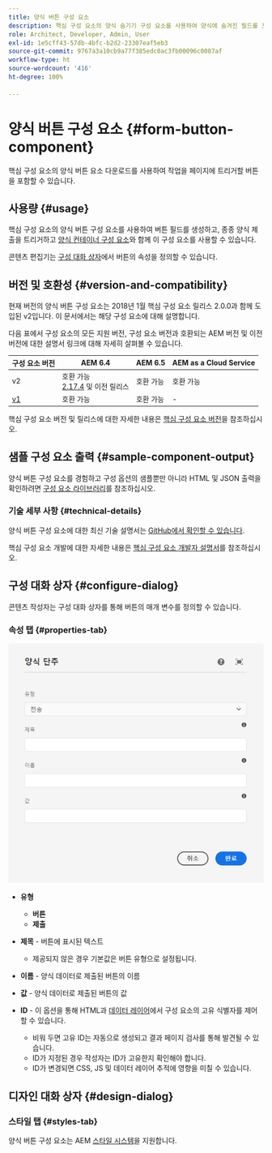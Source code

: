 ```yaml
---
title: 양식 버튼 구성 요소
description: 핵심 구성 요소의 양식 숨기기 구성 요소를 사용하여 양식에 숨겨진 필드를 포함할 수 있습니다.
role: Architect, Developer, Admin, User
exl-id: 1e5cff43-57db-4bfc-b2d2-23307eaf5eb3
source-git-commit: 9767a3a10cb9a77f385edc0ac3fb00096c0087af
workflow-type: ht
source-wordcount: '416'
ht-degree: 100%

---
```


# 양식 버튼 구성 요소 {#form-button-component}

핵심 구성 요소의 양식 버튼 요소 다운로드를 사용하여 작업을 페이지에 트리거할 버튼을 포함할 수 있습니다.

## 사용량 {#usage}

핵심 구성 요소의 양식 버튼 구성 요소를 사용하여 버튼 필드를 생성하고, 종종 양식 제출을 트리거하고 [양식 컨테이너 구성 요소](form-container.md)와 함께 이 구성 요소를 사용할 수 있습니다.

콘텐츠 편집기는 [구성 대화 상자](#configure-dialog)에서 버튼의 속성을 정의할 수 있습니다.

## 버전 및 호환성 {#version-and-compatibility}

현재 버전의 양식 버튼 구성 요소는 2018년 1월 핵심 구성 요소 릴리스 2.0.0과 함께 도입된 v2입니다. 이 문서에서는 해당 구성 요소에 대해 설명합니다.

다음 표에서 구성 요소의 모든 지원 버전, 구성 요소 버전과 호환되는 AEM 버전 및 이전 버전에 대한 설명서 링크에 대해 자세히 살펴볼 수 있습니다.

| 구성 요소 버전 | AEM 6.4 | AEM 6.5 | AEM as a Cloud Service |
|--- |--- |--- |---|
| v2 | 호환 가능 <br>[2.17.4](/help/versions.md) 및 이전 릴리스 | 호환 가능 | 호환 가능 |
| [v1](/help/components/v1/form-button-v1.md) | 호환 가능 | 호환 가능 | - |

핵심 구성 요소 버전 및 릴리스에 대한 자세한 내용은 [핵심 구성 요소 버전](/help/versions.md)을 참조하십시오.

## 샘플 구성 요소 출력 {#sample-component-output}

양식 버튼 구성 요소를 경험하고 구성 옵션의 샘플뿐만 아니라 HTML 및 JSON 출력을 확인하려면 [구성 요소 라이브러리](https://adobe.com/go/aem_cmp_library_form_button_kr)를 참조하십시오.

### 기술 세부 사항 {#technical-details}

양식 버튼 구성 요소에 대한 최신 기술 설명서는 [GitHub에서 확인할 수 있습니다](https://adobe.com/go/aem_cmp_tech_form_button_v2_kr).

핵심 구성 요소 개발에 대한 자세한 내용은 [핵심 구성 요소 개발자 설명서](/help/developing/overview.md)를 참조하십시오.

## 구성 대화 상자 {#configure-dialog}

콘텐츠 작성자는 구성 대화 상자를 통해 버튼의 매개 변수를 정의할 수 있습니다.

### 속성 탭 {#properties-tab}

![양식 버튼 구성 요소의 편집 대화 상자](/help/assets/form-button-edit.png)

* **유형**

   * **버튼**
   * **제출**

* **제목** - 버튼에 표시된 텍스트

   * 제공되지 않은 경우 기본값은 버튼 유형으로 설정됩니다.

* **이름** - 양식 데이터로 제출된 버튼의 이름
* **값** - 양식 데이터로 제출된 버튼의 값

* **ID** - 이 옵션을 통해 HTML과 [데이터 레이어](/help/developing/data-layer/overview.md)에서 구성 요소의 고유 식별자를 제어할 수 있습니다.
   * 비워 두면 고유 ID는 자동으로 생성되고 결과 페이지 검사를 통해 발견될 수 있습니다.
   * ID가 지정된 경우 작성자는 ID가 고유한지 확인해야 합니다.
   * ID가 변경되면 CSS, JS 및 데이터 레이어 추적에 영향을 미칠 수 있습니다.

## 디자인 대화 상자 {#design-dialog}

### 스타일 탭 {#styles-tab}

양식 버튼 구성 요소는 AEM [스타일 시스템](/help/get-started/authoring.md#component-styling)을 지원합니다.
